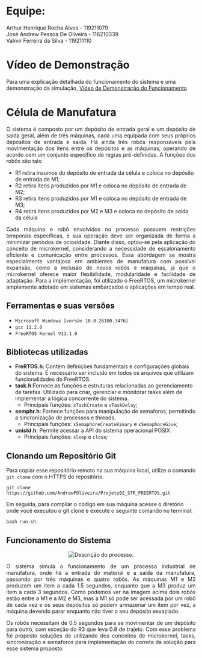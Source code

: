 # Equipe: 

Arthur Henrique Rocha Alves     - 119211079\
José Andrew Pessoa De Oliveira  - 118210339\
Valmir Ferreira da Silva        - 119211110


# Vídeo de Demonstração
Para uma explicação detalhada do funcionamento do sistema e uma demonstração da simulação,
[Vídeo de Demonstração do Funcionamento]()

# Célula de Manufatura

<p align="justify"> O sistema é composto por um depósito de entrada geral e um depósito de saída geral, além de três máquinas, cada uma equipada com seus próprios depósitos de entrada e saída. Há ainda três robôs responsáveis pela movimentação dos itens entre os depósitos e as máquinas, operando de acordo com um conjunto específico de regras pré-definidas. A funções dos robôs são tais:


  *  R1 retira insumos do depósito de entrada da célula e coloca no 
depósito de entrada de M1; 
  *  R2 retira itens produzidos por M1 e coloca no depósito de entrada de 
M2; 
  *  R3 retira itens produzidos por M1 e coloca no depósito de entrada de 
M3; 
  *  R4 retira itens produzidos por M2 e M3 e coloca no depósito de saída da célula


<p align="justify"> Cada máquina e robô envolvidos no processo possuem restrições temporais específicas, e sua operação deve ser organizada de forma a minimizar períodos de ociosidade. Diante disso, optou-se pela aplicação do conceito de microkernel, considerando a necessidade de escalonamento eficiente e comunicação entre processos. Essa abordagem se mostra especialmente vantajosa em ambientes de manufatura com possível expansão, como a inclusão de novos robôs e máquinas, já que o microkernel oferece maior flexibilidade, modularidade e facilidade de adaptação. Para a implementação, foi utilizado o FreeRTOS, um microkernel amplamente adotado em sistemas embarcados e aplicações em tempo real.

## Ferramentas e suas versões
 * `Microsoft Windows [versão 10.0.26100.3476]` 
 * `gcc 11.2.0`
 * `FreeRTOS Kernel V11.1.0`
  

## Bibliotecas utilizadas
  * **FreRTOS.h**: Contém definições fundamentais e configurações globais do sistema. É necessário ser incluído em todos os arquivos que utilizam funcionalidades do FreeRTOS.
  * **task.h**:Fornece as funções e estruturas relacionadas ao gerenciamento de tarefas. Utilizado para criar, gerenciar e monitorar tasks além de implementar a lógica concorrente do sistema.
    * Principais funções: `xTaskCreate` e `vTaskDelay`;
  * **semphr.h**: Fornece funções para manipulação de semaforos, permitindo a sincronização de processos e threads.
    * Principais funções: `xSemaphoreCreateBinary` e `xSemaphoreGive`;
  * **unistd.h**: Permite acessar a API do sistema operacional POSIX.
    * Principais funções: `sleep` e `close`;



## Clonando um Repositório Git

Para copiar esse repositório remoto na sua máquina local, utilize o comando `git clone` com o HTTPS do repositório.

```
git clone https://github.com/AndrewPOliveira/Projeto02_STR_FREERTOS.git
```

Em seguida, para compilar o código em sua máquina acesse o diretório onde você executou o git clone e execute o seguinte comando no terminal: 
```
bash run.sh
```

## Funcionamento do Sistema

<p align="center">
  <img src=https://github.com/AndrewPOliveira/Projeto02_STR_FREERTOS/blob/db9bc4a389eef48a8d631a199edeae3eb6d4c6d0/Img/C%C3%A9lulaDeManufatura.png alt="Descrição do processo."/>
</p>

<p align="justify"> O sistema simula o funcionamento de um processo industrial de manufatura, onde há a entrada do material e a saída da manufatura, passando por três máquinas e quatro robôs. As máquinas M1 e M2 produzem um item a cada 1.5 segundos, enquanto que a M3 produz um item a cada 3 segundos. Como podemos ver na imagem acima dois robôs estão entre a M1 e a M2 e M3, mas a M1 só pode ser acessada por um robô de cada vez e os seus depósitos só podem armazenar um item por vez, a máquina devendo parar enquanto não tiver o seu depósito esvaziado. 


<p align="justify"> Os robôs necessitam de 0.5 segundos para se movimentar de um depósito para outro, com exceção do R3 que leva 0.8 de trajeto. Com esse problema foi proposto soluções de utilizando dos conceitos de microkernel, tasks, sincronização e semaforos para implementação do correta da solução para esse sistema proposto
